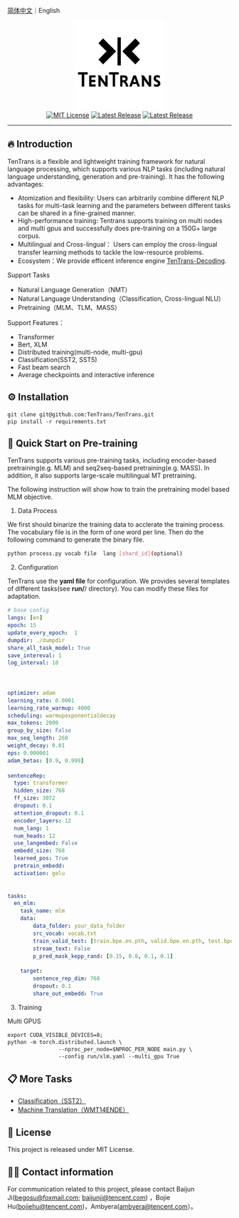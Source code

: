 <!-- vscode-markdown-toc -->
<!-- * 1. [项目介绍](#)
* 2. [安装教程](#-1)
* 3. [快速上手预训练模型](#-1)
* 4. [更多任务](#-1)
* 5. [开源协议](#-1)
* 6. [联系方式](#-1) -->

<!-- vscode-markdown-toc-config
	numbering=true
	autoSave=true
	/vscode-markdown-toc-config -->
<!-- /vscode-markdown-toc -->

[简体中文](readme_en.md)｜English

<p align="center">
  <img src="asserts/tentrans.png" width="200">
  </br>
  <a href="https://github.com/TenTrans/TenTrans/blob/master/LICENSE"><img alt="MIT License" src="https://img.shields.io/badge/License-MIT-blue" /></a>
  <a href="https://github.com/TenTrans/TenTrans/releases"><img alt="Latest Release" src="https://img.shields.io/badge/Release-v1.0-yellow" /></a>
  <a href="https://github.com/TenTrans/TenTrans/releases"><img alt="Latest Release" src="https://img.shields.io/badge/Language-Python-orange" /></a>
</p>


-------
## 🔥 Introduction
TenTrans is a flexible and lightweight training framework for natural language processing, which supports various NLP tasks (including natural language understanding, generation and pre-training). It has the following advantages:
- Atomization and flexibility: Users can arbitrarily combine different NLP tasks for multi-task learning and the parameters between different tasks can be shared in a fine-grained manner.
- High-performance training: Tentrans supports training on multi nodes and multi gpus and successfully does pre-training on a 150G+ large corpus. 
- Multilingual and Cross-lingual： Users can employ the cross-lingual transfer learning methods to tackle the low-resource problems.
- Ecosystem：We provide efficent inference  engine [TenTrans-Decoding](https://github.com/TenTrans/TenTrans-Decoding).

Support Tasks
- Natural Language Generation（NMT）
- Natural Language Understanding（Classification, Cross-lingual NLU）
- Pretraining（MLM、TLM、MASS）

Support Features：
- Transformer
- Bert, XLM
- Distributed training(multi-node, multi-gpu)
- Classification(SST2, SST5)
- Fast beam search
- Average checkpoints and interactive inference



## ⚙️ Installation
```
git clone git@github.com:TenTrans/TenTrans.git
pip install -r requirements.txt 
```

## 🚀 Quick Start on Pre-training 
TenTrans supports various pre-training tasks, including encoder-based pretraining(e.g. MLM) and seq2seq-based pretraining(e.g. MASS). In addition, it also supports 
large-scale multilingual MT pretraining.

The following instruction will show how to train the pretraining model based MLM objective.

1. Data Process

We first should binarize the training data to acclerate the training process. The vocabulary file is in the form of one word per line. Then do the following command to generate the binary file.

```bash
python process.py vocab file  lang [shard_id](optional)
```


2. Configuration

TenTrans use the **yaml file**  for configuration. We provides several templates of different tasks(see **run/**/ directory). You can modify these files for adaptation.

```yaml
# base config
langs: [en]
epoch: 15
update_every_epoch:  1   
dumpdir: ./dumpdir       
share_all_task_model: True 
save_intereval: 1      
log_interval: 10       



optimizer: adam 
learning_rate: 0.0001
learning_rate_warmup: 4000
scheduling: warmupexponentialdecay
max_tokens: 2000
group_by_size: False   
max_seq_length: 260    
weight_decay: 0.01
eps: 0.000001
adam_betas: [0.9, 0.999]

sentenceRep:           
  type: transformer 
  hidden_size: 768
  ff_size: 3072
  dropout: 0.1
  attention_dropout: 0.1
  encoder_layers: 12
  num_lang: 1
  num_heads: 12
  use_langembed: False
  embedd_size: 768
  learned_pos: True
  pretrain_embedd: 
  activation: gelu


tasks:                
  en_mlm:             
    task_name: mlm    
    data:
        data_folder: your_data_folder
        src_vocab: vocab.txt
        train_valid_test: [train.bpe.en.pth, valid.bpe.en.pth, test.bpe.en.pth]
        stream_text: False  
        p_pred_mask_kepp_rand: [0.15, 0.8, 0.1, 0.1]

    target:           
        sentence_rep_dim: 768
        dropout: 0.1
        share_out_embedd: True
```
3. Training

Multi GPUS

```shell
export CUDA_VISIBLE_DEVICES=8;
python -m torch.distributed.launch \
                --nproc_per_node=$NPROC_PER_NODE main.py \
                --config run/xlm.yaml --multi_gpu True
```

##  📋 More Tasks
 - [Classification（SST2）](examples/TASK/SST2.md) 
 - [Machine Translation（WMT14ENDE）](examples/TASK/WMTENDE.md)

## 🔑 License
This project is released under MIT License.

## 🙋‍♂️ Contact information
For communication related to this project, please contact Baijun Ji(begosu@foxmail.com; baijunji@tencent.com) ，Bojie Hu(bojiehu@tencent.com)，Ambyera(ambyera@tencent.com）。




